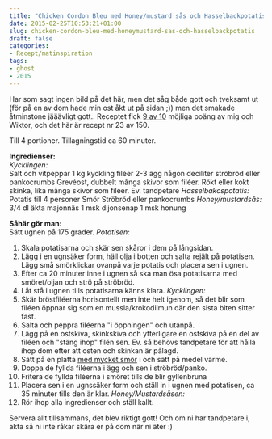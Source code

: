 ```yaml
---
title: "Chicken Cordon Bleu med Honey/mustard sås och Hasselbackpotatis"
date: 2015-02-25T10:53:21+01:00
slug: chicken-cordon-bleu-med-honeymustard-sas-och-hasselbackpotatis
draft: false
categories:
- Recept/matinspiration
tags:
- ghost
- 2015
---
```


Har som sagt ingen bild på det här, men det såg både gott och tveksamt ut (för på en av dom hade min ost åkt ut på sidan ;)) men det smakade åtminstone jääävligt gott.. Receptet fick <U>9 av 10</u> möjliga poäng av mig och Wiktor, och det här är recept nr 23 av 150.

Till 4 portioner. Tillagningstid ca 60 minuter.

**Ingredienser:**<br>
*Kycklingen:*<br>
Salt och vitpeppar
1 kg kyckling filéer
2-3 ägg
någon deciliter ströbröd eller pankocrumbs
Grevéost, dubbelt många skivor som filéer.
Rökt eller kokt skinka, lika många skivor som filéer.
Ev. tandpetare
*Hasselbakcspotatis:*<br>
Potatis till 4 personer
Smör
Ströbröd eller pankocrumbs
*Honey/mustardsås:*<br>
3/4 dl äkta majonnäs 
1 msk dijonsenap
1 msk honung

**Såhär gör man:**<br>
Sätt ugnen på 175 grader.
*Potatisen:*<br>
1. Skala potatisarna och skär sen skåror i dem på långsidan.
2. Lägg i en ugnsäker form, häll olja i botten och salta rejält på potatisen. Lägg små smörklickar ovanpå varje potatis och placera sen i ugnen.
3. Efter ca 20 minuter inne i ugnen så ska man ösa potatisarna med smöret/oljan och strö på ströbröd.
4. Låt stå i ugnen tills potatisarna känns klara.
*Kycklingen:*<br>
1. Skär bröstfiléerna horisontellt men inte helt igenom, så det blir som filéen öppnar sig som en mussla/krokodilmun där den sista biten sitter fast.
2. Salta och peppra filéerna "i öppningen" och utanpå.
3. Lägg på en ostskiva, skinkskiva och ytterligare en ostskiva på en del av filéen och "stäng ihop" filén sen. Ev. så behövs tandpetare för att hålla ihop dom efter att osten och skinkan är pålagd.
4. Sätt på en platta <u>med mycket smör</u> i och sätt på medel värme. 
5. Doppa de fyllda filéerna i ägg och sen i ströbröd/panko.
6. Fritera de fyllda filéerna i smöret tills de blir gyllenbruna
7. Placera sen i en ugnssäker form och ställ in i ugnen med potatisen, ca 35 minuter tills den är klar.
*Honey/Mustardsåsen:*<br>
1. Rör ihop alla ingredienser och ställ kallt.

Servera allt tillsammans, det blev riktigt gott! Och om ni har tandpetare i, akta så ni inte råkar skära er på dom när ni äter :)




